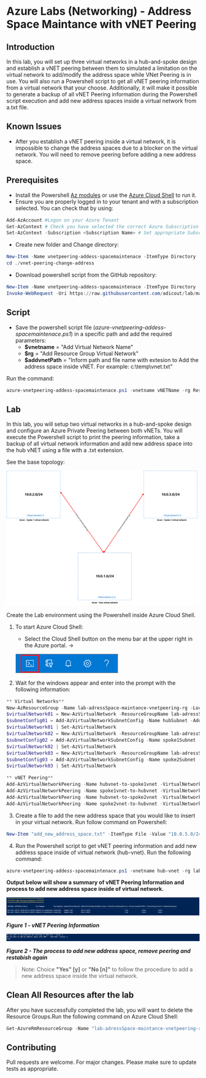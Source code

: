 # Azure Labs (Networking) - Address Space Maintance with vNET Peering

## Introduction

In this lab, you will set up three virtual networks in a hub-and-spoke design and establish a vNET peering between them to simulated a limitation on the virtual network to add/modify the address space while VNet Peering is in use. You will also run a Powershell script to get all vNET peering information from a virtual network that your choose. Additionally, it will make it possible to generate a backup of all vNET Peering information during the Powershell script execution and add new address spaces inside a virtual network from a.txt file.
 
## Known Issues

- After you establish a vNET peering inside a virtual network, it is impossible to change the address spaces due to a blocker on the virtual network. You will need to remove peering before adding a new address space.

## Prerequisites

- Install the Powershell [Az modules](https://docs.microsoft.com/pt-br/powershell/azure/install-az-ps?view=azps-5.1.0) or use the [Azure Cloud Shell](https://docs.microsoft.com/en-us/azure/cloud-shell/overview) to run it.
- Ensure you are properly logged in to your tenant and with a subscription selected. You can check that by using:

```powershell
Add-AzAccount #Logon on your Azure Tenant
Get-AzContext # Check you have selected the correct Azure Subscription
Set-AzContext -Subscription <Subscription Name> # Set appropriate Subscription
```
- Create new folder and Change directory:
```powershell
New-Item -Name vnetpeering-addess-spacemaintenace -ItemType Directory
cd ./vnet-peering-change-address
```
- Download powershell script from the GitHub repository:

```powershell
New-Item -Name vnetpeering-addess-spacemaintenace -ItemType Directory
Invoke-WebRequest -Uri https://raw.githubusercontent.com/adicout/lab/master/Network/vnet-peering-change-address/azure-vnetpeering-addess-spacemaintenace.ps1 -OutFile azure-vnetpeering-addess-spacemaintenace.ps1
```
## Script
- Save the powershell script file (*azure-vnetpeering-addess-spacemaintenace.ps1*) in a specific path and add the required parameters:
    - **$vnetname** = "Add Virtual Network Name"
    - **$rg** = "Add Resource Group Virtual Network"
    - **$addvnetPath** = "Inform path and file name with extesion to Add the address space inside vNET. For    example: c:\temp\vnet.txt"

Run the command:

```powershell
azure-vnetpeering-addess-spacemaintenace.ps1 -vnetname vNETName -rg ResourceGroup -addvnetPath FullFilePath
```
## Lab
In this lab, you will setup two virtual networks in a hub-and-spoke design and configure an Azure Private Peering between both vNETs. You will execute the Powershell script to print the peering information, take a backup of all virtual network information and add new address space into the hub vNET using a file with a .txt extension. 

See the base topology:

![Network Architecture](./images/hub-spoke.png)

Create the Lab environment using the Powershell inside Azure Cloud Shell.

1. To start Azure Cloud Shell:

    - Select the Cloud Shell button on the menu bar at the upper right in the Azure portal. ->

    ![](./images/hdi-cloud-shell-menu.png)

2. Wait for the windows appear and enter into the prompt with the following information:

```powershell
** Virtual Networks**
New-AzResourceGroup -Name lab-adressSpace-maintance-vnetpeering-rg -Location eastus2
$virtualNetwork01 = New-AzVirtualNetwork -ResourceGroupName lab-adressSpace-maintance-vnetpeering-rg -Location eastus2 -Name hub-vnet -AddressPrefix 10.0.1.0/24
$subnetConfig01 = Add-AzVirtualNetworkSubnetConfig -Name hubSubnet -AddressPrefix 10.0.1.0/24 -VirtualNetwork $virtualNetwork01
$virtualNetwork01 | Set-AzVirtualNetwork
$virtualNetwork02 = New-AzVirtualNetwork -ResourceGroupName lab-adressSpace-maintance-vnetpeering-rg -Location eastus2 -Name spoke1-vnet -AddressPrefix 10.0.2.0/24
$subnetConfig02 = Add-AzVirtualNetworkSubnetConfig -Name spoke1Subnet -AddressPrefix 10.0.2.0/24 -VirtualNetwork $virtualNetwork02
$virtualNetwork02 | Set-AzVirtualNetwork
$virtualNetwork03 = New-AzVirtualNetwork -ResourceGroupName lab-adressSpace-maintance-vnetpeering-rg -Location eastus2 -Name spoke2-vnet -AddressPrefix 10.0.3.0/24
$subnetConfig03 = Add-AzVirtualNetworkSubnetConfig -Name spoke2Subnet -AddressPrefix 10.0.3.0/24 -VirtualNetwork $virtualNetwork03
$virtualNetwork03 | Set-AzVirtualNetwork
```

```powershell
** vNET Peering**
Add-AzVirtualNetworkPeering -Name hubvnet-to-spoke1vnet -VirtualNetwork $virtualNetwork01 -RemoteVirtualNetworkId $virtualNetwork02.Id
Add-AzVirtualNetworkPeering -Name spoke1vnet-to-hubvnet -VirtualNetwork $virtualNetwork02 -RemoteVirtualNetworkId $virtualNetwork01.Id
Add-AzVirtualNetworkPeering -Name hubvnet-to-spoke2vnet -VirtualNetwork $virtualNetwork01 -RemoteVirtualNetworkId $virtualNetwork03.Id
Add-AzVirtualNetworkPeering -Name spoke2vnet-to-hubvnet -VirtualNetwork $virtualNetwork03 -RemoteVirtualNetworkId $virtualNetwork01.Id
```

3. Create a file to add the new address space that you would like to insert in your virtual network. Run follow command on Powershell:

```powershell
New-Item "add_new_address_space.txt" -ItemType File -Value "10.0.5.0/24" 
```
4. Run the Powershell script to get vNET peering information and add new address space inside of virtual network (hub-vnet). Run the following command:

```powershell
azure-vnetpeering-addess-spacemaintenace.ps1 -vnetname hub-vnet -rg lab-adressSpace-maintance-vnetpeering-rg  -addvnetPath add_new_address_space.txt
```
**Output below will show a summary of vNET Peering Information and process to add new address space inside of virtual network.**

![](./images/get-vnet-peering-info.PNG)

***Figure 1 - vNET Peering Information***

![](./images/add-process-new-address-space.PNG)

***Figure 2 - The process to add new address space, remove peering and restabish again***

  > Note: Choice **"Yes" [y]** or **"No [n]"** to follow the procedure to add a new address space inside the virtual network.
## Clean All Resources after the lab

After you have successfully completed the lab, you will want to delete the Resource Groups.Run the following command on Azure Cloud Shell:

```powershell
Get-AzureRmResourceGroup -Name "lab-adressSpace-maintance-vnetpeering-rg" | Remove-AzureRmResourceGroup -Verbose -Force
```
## Contributing
Pull requests are welcome. For major changes. Please make sure to update tests as appropriate.
